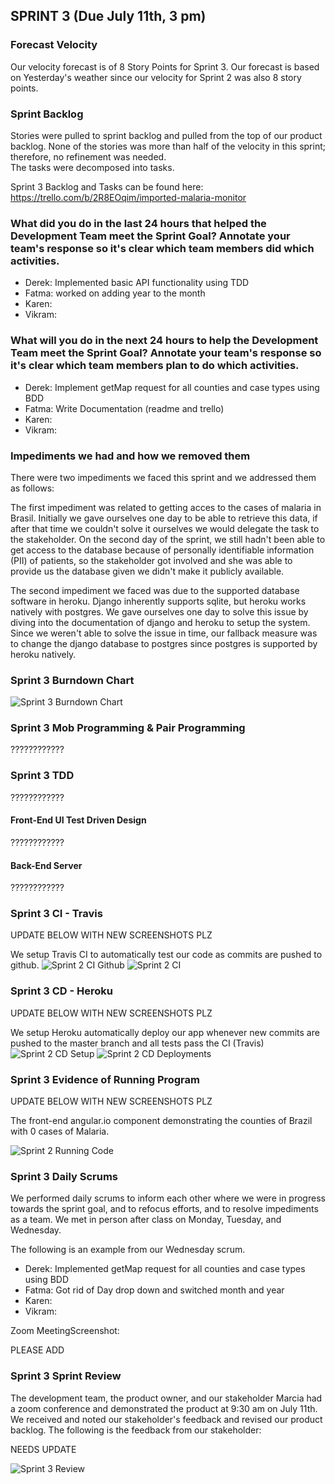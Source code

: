## SPRINT 3 (Due July 11th, 3 pm)

### Forecast Velocity
Our velocity forecast is of 8 Story Points for Sprint 3. Our forecast is based on Yesterday's weather since our velocity for Sprint 2 was also 8 story points.

### Sprint Backlog
Stories were pulled to sprint backlog and pulled from the top of our product backlog. None of the stories was more than half of the velocity in this sprint; therefore, no refinement was needed.  
The tasks were decomposed into tasks.

Sprint 3 Backlog and Tasks can be found here: https://trello.com/b/2R8EOqim/imported-malaria-monitor

### What did you do in the last 24 hours that helped the Development Team meet the Sprint Goal? Annotate your team's response so it's clear which team members did which activities.

- Derek: Implemented basic API functionality using TDD
- Fatma: worked on adding year to the month
- Karen: 
- Vikram:	

### What will you do in the next 24 hours to help the Development Team meet the Sprint Goal? Annotate your team's response so it's clear which team members plan to do which activities.

- Derek: Implement getMap request for all counties and case types using BDD
- Fatma: Write Documentation (readme and trello)
- Karen: 
- Vikram: 

### Impediments we had and how we removed them
There were two impediments we faced this sprint and we addressed them as follows: 

The first impediment was related to getting acces to the cases of malaria in Brasil. Initially we gave ourselves one day to be able to retrieve this data, if after that time we couldn't solve it ourselves we would delegate the task to the stakeholder. On the second day of the sprint, we still hadn't been able to get access to the database because of personally identifiable information (PII) of patients, so the stakeholder got involved and she was able to provide us the database given we didn't make it publicly available.

The second impediment we faced was due to the supported database software in heroku. Django inherently supports sqlite, but heroku works natively with postgres. We gave ourselves one day to solve this issue by diving into the documentation of django and heroku to setup the system. Since we weren't able to solve the issue in time, our fallback measure was to change the django database to postgres since postgres is supported by heroku natively.

### Sprint 3 Burndown Chart

![Sprint 3 Burndown Chart](img/sprint3_burndown_chart.png "Sprint 3 Burndown")

### Sprint 3 Mob Programming & Pair Programming

????????????

### Sprint 3 TDD

????????????

#### Front-End UI Test Driven Design

????????????

#### Back-End Server

????????????

### Sprint 3 CI - Travis

UPDATE BELOW WITH NEW SCREENSHOTS PLZ

We setup Travis CI to automatically test our code as commits are pushed to github.
![Sprint 2 CI Github](img/github_tests_sprint3.png "Sprint 2 CI Github")
![Sprint 2 CI](img/travis_tests_sprint3.png "Sprint 2 CI")

### Sprint 3 CD - Heroku

UPDATE BELOW WITH NEW SCREENSHOTS PLZ

We setup Heroku automatically deploy our app whenever new commits are pushed to the master branch and all tests pass the CI (Travis)
![Sprint 2 CD Setup](img/heroku_setup.png "Sprint 2 Heroku Setup")
![Sprint 2 CD Deployments](img/heroku_deployments.png "Sprint 2 Heroku Deployments")

### Sprint 3 Evidence of Running Program

UPDATE BELOW WITH NEW SCREENSHOTS PLZ

The front-end angular.io component demonstrating the counties of Brazil with 0 cases of Malaria.

![Sprint 2 Running Code](img/sprint2_running_code.png "Sprint 2 running front-end")

### Sprint 3 Daily Scrums 
We performed daily scrums to inform each other where we were in progress towards the sprint goal, and to refocus efforts, and to resolve impediments as a team. We met in person after class on Monday, Tuesday, and Wednesday.

The following is an example from our Wednesday scrum.

- Derek: Implemented getMap request for all counties and case types using BDD
- Fatma: Got rid of Day drop down and switched month and year
- Karen: 
- Vikram:	

Zoom MeetingScreenshot:

PLEASE ADD

### Sprint 3 Sprint Review
The development team, the product owner, and our stakeholder Marcia had a zoom conference and demonstrated the product at 9:30 am on July 11th. We received and noted our stakeholder's feedback and revised our product backlog.
The following is the feedback from our stakeholder:

NEEDS UPDATE

![Sprint 3 Review](img/Sprint3_review_zoom.png "Sprint 3 Review") 
